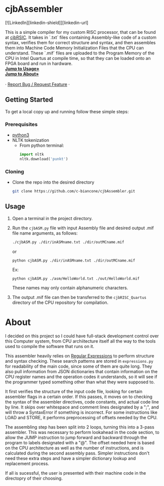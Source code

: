 # cjbAssembler

<!--
[![Contributors][contributors-shield]][contributors-url]
[![Forks][forks-shield]][forks-url]
[![Stargazers][stars-shield]][stars-url]
[![Issues][issues-shield]][issues-url]
[![MIT License][license-shield]][license-url] -->
[![LinkedIn][linkedin-shield]][linkedin-url]

<!-- DESCRIPTION -->
  <p align="left">
    This is a simple compiler for my custom RISC processor, that can be found at <a href="https://github.com/c-biancone/cjbRISC">cjbRSIC</a>. It takes in `.txt` files containing Assembly-like code of a custom syntax, verifies them for correct structure and syntax, and then assembles them into Machine Code Memory Initialization Files  that the CPU can understand. These `.mif` files are uploaded to the Program Memory of the CPU in Intel Quartus at compile time, so that they can be loaded onto an FPGA board and run in hardware.
    <br />
    <a href="#usage"><strong>Jump to Usage»</strong></a>
  <br/>
    <a href="#about"><strong>Jump to About»</strong></a>
    <br />
    <br />
    <!-- <a href="https://github.com/github_username/repo_name">View Demo</a> -->
    ·
    <a href="https://github.com/c-biancone/cjbRISC/issues">Report Bug / Request Feature</a>
    ·
  </p>

<!-- GETTING STARTED -->
## Getting Started

To get a local copy up and running follow these simple steps:

### Prerequisites
* <a href = "https://www.python.org/downloads/">python3</a>
* NLTK tokenization
  * From python terminal:
    ```python
    import nltk
    nltk.download('punkt')
    ```

### Cloning

* Clone the repo into the desired directory
   ```sh
   git clone https://github.com/c-biancone/cjbAssembler.git
   ```
   
## Usage 
1. Open a terminal in the project directory.
2. Run the `cjbASM.py` file with input Assembly file and desired output .mif file name arguments, as follows:
    ```sh
    ./cjbASM.py ./dir/inASMname.txt ./dir/outMCname.mif
    ```
    or
    ```
    python cjbASM.py ./dir/inASMname.txt ./dir/outMCname.mif
    ```
    Ex:
    ```
    python cjbASM.py ./asm/HelloWorld.txt ./out/HelloWorld.mif
    ```
    These names may only contain alphanumeric characters.
    
3. The output .mif file can then be transferred to the `cjbRISC_Quartus` directory of the CPU repository for compilation.


# About
I decided on this project so I could have full-stack development control over this Computer system, from CPU archiitecture itself all the way to the tools used to compile the software that runs on it.

This assembler heavily relies on <a href="https://en.wikipedia.org/wiki/Regular_expression">Regular Expressions</a> to perform structure and syntax checking. These search patterns are stored in `expressions.py` for readability of the main code, since some of them are quite long. They also pull information from JSON dictionaries that contain information on the CPU register names and the operation codes it understands, so it will see if the programmer typed something other than what they were supposed to.

It first verifies the structure of the input code file, looking for certain assembler flags in a certain order. If this passes, it moves on to checking the syntax of the assembler directives, code constants, and actual code line by line. It skips over whitespace and comment lines designated by a ";", and will throw a SyntaxError if something is incorrect. For some instructions like LOAD and STORE, it performs preprocessing of offsets needed by the CPU.

The assembling step has been split into 2 loops, turning this into a 3-pass assembler. This was necessary to perform lookahead in the code section, to allow the JUMP instruction to jump forward and backward through the program to labels designated with a "@". The offset needed here is based on the CPU architecture as well as the number of instructions, and is calculated during the second assembly pass. Simpler instructions don't need these extra steps and have a simpler dictionary lookup and replacement process.

If all is sucessful, the user is presented with their machine code in the directopry of their choosing.
